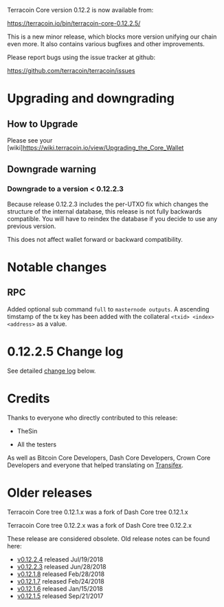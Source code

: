 Terracoin Core version 0.12.2 is now available from:

  <https://terracoin.io/bin/terracoin-core-0.12.2.5/>

This is a new minor release, which blocks more version unifying our chain even more. It also contains various bugfixes and other improvements.

Please report bugs using the issue tracker at github:

  <https://github.com/terracoin/terracoin/issues>

Upgrading and downgrading
=========================

How to Upgrade
--------------

Please see your [wiki]<https://wiki.terracoin.io/view/Upgrading_the_Core_Wallet>

Downgrade warning
-----------------

### Downgrade to a version < 0.12.2.3

Because release 0.12.2.3 includes the per-UTXO fix which changes the structure of the internal database, this release is not fully backwards compatible. You will have to reindex the database if you decide to use any previous version.

This does not affect wallet forward or backward compatibility.

Notable changes
===============

RPC
---

Added optional sub command `full` to `masternode outputs`.  A ascending timstamp of the tx key has been added with the collateral `<txid> <index> <address>` as a value.

0.12.2.5 Change log
===================

See detailed [change log](https://github.com/terracoin/terracoin/compare/v0.12.2.4...terracoin:v0.12.2.5) below.

Credits
=======

Thanks to everyone who directly contributed to this release:

- TheSin

- All the testers

As well as Bitcoin Core Developers, Dash Core Developers, Crown Core Developers and everyone that helped translating on [Transifex](https://www.transifex.com/projects/p/terracoin/).

Older releases
==============

Terracoin Core tree 0.12.1.x was a fork of Dash Core tree 0.12.1.x

Terracoin Core tree 0.12.2.x was a fork of Dash Core tree 0.12.2.x

These release are considered obsolete. Old release notes can be found here:

- [v0.12.2.4](release-notes/release-notes-0.12.2.4.md) released Jul/19/2018
- [v0.12.2.3](release-notes/release-notes-0.12.2.3.md) released Jun/28/2018
- [v0.12.1.8](release-notes/release-notes-0.12.1.8.md) released Feb/28/2018
- [v0.12.1.7](release-notes/release-notes-0.12.1.7.md) released Feb/24/2018
- [v0.12.1.6](release-notes/release-notes-0.12.1.6.md) released Jan/15/2018
- [v0.12.1.5](release-notes/release-notes-0.12.1.5.md) released Sep/21/2017
